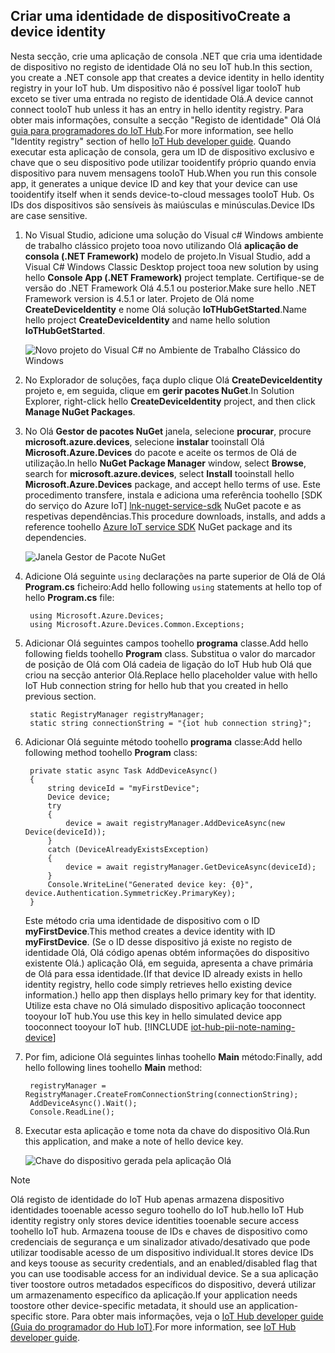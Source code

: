 ## <a name="create-a-device-identity"></a><span data-ttu-id="e46b3-101">Criar uma identidade de dispositivo</span><span class="sxs-lookup"><span data-stu-id="e46b3-101">Create a device identity</span></span>
<span data-ttu-id="e46b3-102">Nesta secção, crie uma aplicação de consola .NET que cria uma identidade de dispositivo no registo de identidade Olá no seu IoT hub.</span><span class="sxs-lookup"><span data-stu-id="e46b3-102">In this section, you create a .NET console app that creates a device identity in hello identity registry in your IoT hub.</span></span> <span data-ttu-id="e46b3-103">Um dispositivo não é possível ligar tooIoT hub exceto se tiver uma entrada no registo de identidade Olá.</span><span class="sxs-lookup"><span data-stu-id="e46b3-103">A device cannot connect tooIoT hub unless it has an entry in hello identity registry.</span></span> <span data-ttu-id="e46b3-104">Para obter mais informações, consulte a secção "Registo de identidade" Olá Olá [guia para programadores do IoT Hub][lnk-devguide-identity].</span><span class="sxs-lookup"><span data-stu-id="e46b3-104">For more information, see hello "Identity registry" section of hello [IoT Hub developer guide][lnk-devguide-identity].</span></span> <span data-ttu-id="e46b3-105">Quando executar esta aplicação de consola, gera um ID de dispositivo exclusivo e chave que o seu dispositivo pode utilizar tooidentify próprio quando envia dispositivo para nuvem mensagens tooIoT Hub.</span><span class="sxs-lookup"><span data-stu-id="e46b3-105">When you run this console app, it generates a unique device ID and key that your device can use tooidentify itself when it sends device-to-cloud messages tooIoT Hub.</span></span> <span data-ttu-id="e46b3-106">Os IDs dos dispositivos são sensíveis às maiúsculas e minúsculas.</span><span class="sxs-lookup"><span data-stu-id="e46b3-106">Device IDs are case sensitive.</span></span>

1. <span data-ttu-id="e46b3-107">No Visual Studio, adicione uma solução do Visual c# Windows ambiente de trabalho clássico projeto tooa novo utilizando Olá **aplicação de consola (.NET Framework)** modelo de projeto.</span><span class="sxs-lookup"><span data-stu-id="e46b3-107">In Visual Studio, add a Visual C# Windows Classic Desktop project tooa new solution by using hello **Console App (.NET Framework)** project template.</span></span> <span data-ttu-id="e46b3-108">Certifique-se de versão do .NET Framework Olá 4.5.1 ou posterior.</span><span class="sxs-lookup"><span data-stu-id="e46b3-108">Make sure hello .NET Framework version is 4.5.1 or later.</span></span> <span data-ttu-id="e46b3-109">Projeto de Olá nome **CreateDeviceIdentity** e nome Olá solução **IoTHubGetStarted**.</span><span class="sxs-lookup"><span data-stu-id="e46b3-109">Name hello project **CreateDeviceIdentity** and name hello solution **IoTHubGetStarted**.</span></span>
   
    ![Novo projeto do Visual C# no Ambiente de Trabalho Clássico do Windows][10]
2. <span data-ttu-id="e46b3-111">No Explorador de soluções, faça duplo clique Olá **CreateDeviceIdentity** projeto e, em seguida, clique em **gerir pacotes NuGet**.</span><span class="sxs-lookup"><span data-stu-id="e46b3-111">In Solution Explorer, right-click hello **CreateDeviceIdentity** project, and then click **Manage NuGet Packages**.</span></span>
3. <span data-ttu-id="e46b3-112">No Olá **Gestor de pacotes NuGet** janela, selecione **procurar**, procure **microsoft.azure.devices**, selecione **instalar** tooinstall Olá **Microsoft.Azure.Devices** do pacote e aceite os termos de Olá de utilização.</span><span class="sxs-lookup"><span data-stu-id="e46b3-112">In hello **NuGet Package Manager** window, select **Browse**, search for **microsoft.azure.devices**, select **Install** tooinstall hello **Microsoft.Azure.Devices** package, and accept hello terms of use.</span></span> <span data-ttu-id="e46b3-113">Este procedimento transfere, instala e adiciona uma referência toohello [SDK do serviço do Azure IoT] [ lnk-nuget-service-sdk] NuGet pacote e as respetivas dependências.</span><span class="sxs-lookup"><span data-stu-id="e46b3-113">This procedure downloads, installs, and adds a reference toohello [Azure IoT service SDK][lnk-nuget-service-sdk] NuGet package and its dependencies.</span></span>
   
    ![Janela Gestor de Pacote NuGet][11]
4. <span data-ttu-id="e46b3-115">Adicione Olá seguinte `using` declarações na parte superior de Olá de Olá **Program.cs** ficheiro:</span><span class="sxs-lookup"><span data-stu-id="e46b3-115">Add hello following `using` statements at hello top of hello **Program.cs** file:</span></span>
   
        using Microsoft.Azure.Devices;
        using Microsoft.Azure.Devices.Common.Exceptions;
5. <span data-ttu-id="e46b3-116">Adicionar Olá seguintes campos toohello **programa** classe.</span><span class="sxs-lookup"><span data-stu-id="e46b3-116">Add hello following fields toohello **Program** class.</span></span> <span data-ttu-id="e46b3-117">Substitua o valor do marcador de posição de Olá com Olá cadeia de ligação do IoT Hub hub Olá que criou na secção anterior Olá.</span><span class="sxs-lookup"><span data-stu-id="e46b3-117">Replace hello placeholder value with hello IoT Hub connection string for hello hub that you created in hello previous section.</span></span>
   
        static RegistryManager registryManager;
        static string connectionString = "{iot hub connection string}";
6. <span data-ttu-id="e46b3-118">Adicionar Olá seguinte método toohello **programa** classe:</span><span class="sxs-lookup"><span data-stu-id="e46b3-118">Add hello following method toohello **Program** class:</span></span>
   
        private static async Task AddDeviceAsync()
        {
            string deviceId = "myFirstDevice";
            Device device;
            try
            {
                device = await registryManager.AddDeviceAsync(new Device(deviceId));
            }
            catch (DeviceAlreadyExistsException)
            {
                device = await registryManager.GetDeviceAsync(deviceId);
            }
            Console.WriteLine("Generated device key: {0}", device.Authentication.SymmetricKey.PrimaryKey);
        }
   
    <span data-ttu-id="e46b3-119">Este método cria uma identidade de dispositivo com o ID **myFirstDevice**.</span><span class="sxs-lookup"><span data-stu-id="e46b3-119">This method creates a device identity with ID **myFirstDevice**.</span></span> <span data-ttu-id="e46b3-120">(Se o ID desse dispositivo já existe no registo de identidade Olá, Olá código apenas obtém informações do dispositivo existente Olá.) aplicação Olá, em seguida, apresenta a chave primária de Olá para essa identidade.</span><span class="sxs-lookup"><span data-stu-id="e46b3-120">(If that device ID already exists in hello identity registry, hello code simply retrieves hello existing device information.) hello app then displays hello primary key for that identity.</span></span> <span data-ttu-id="e46b3-121">Utilize esta chave no Olá simulado dispositivo aplicação tooconnect tooyour IoT hub.</span><span class="sxs-lookup"><span data-stu-id="e46b3-121">You use this key in hello simulated device app tooconnect tooyour IoT hub.</span></span>
[!INCLUDE [iot-hub-pii-note-naming-device](iot-hub-pii-note-naming-device.md)]

7. <span data-ttu-id="e46b3-122">Por fim, adicione Olá seguintes linhas toohello **Main** método:</span><span class="sxs-lookup"><span data-stu-id="e46b3-122">Finally, add hello following lines toohello **Main** method:</span></span>
   
        registryManager = RegistryManager.CreateFromConnectionString(connectionString);
        AddDeviceAsync().Wait();
        Console.ReadLine();
8. <span data-ttu-id="e46b3-123">Executar esta aplicação e tome nota da chave do dispositivo Olá.</span><span class="sxs-lookup"><span data-stu-id="e46b3-123">Run this application, and make a note of hello device key.</span></span>
   
    ![Chave do dispositivo gerada pela aplicação Olá][12]

> [!NOTE]
> <span data-ttu-id="e46b3-125">Olá registo de identidade do IoT Hub apenas armazena dispositivo identidades tooenable acesso seguro toohello do IoT hub.</span><span class="sxs-lookup"><span data-stu-id="e46b3-125">hello IoT Hub identity registry only stores device identities tooenable secure access toohello IoT hub.</span></span> <span data-ttu-id="e46b3-126">Armazena toouse de IDs e chaves de dispositivo como credenciais de segurança e um sinalizador ativado/desativado que pode utilizar toodisable acesso de um dispositivo individual.</span><span class="sxs-lookup"><span data-stu-id="e46b3-126">It stores device IDs and keys toouse as security credentials, and an enabled/disabled flag that you can use toodisable access for an individual device.</span></span> <span data-ttu-id="e46b3-127">Se a sua aplicação tiver toostore outros metadados específicos do dispositivo, deverá utilizar um armazenamento específico da aplicação.</span><span class="sxs-lookup"><span data-stu-id="e46b3-127">If your application needs toostore other device-specific metadata, it should use an application-specific store.</span></span> <span data-ttu-id="e46b3-128">Para obter mais informações, veja o [IoT Hub developer guide (Guia do programador do Hub IoT)][lnk-devguide-identity].</span><span class="sxs-lookup"><span data-stu-id="e46b3-128">For more information, see [IoT Hub developer guide][lnk-devguide-identity].</span></span>
> 
> 

<!-- Images. -->
[10]: ./media/iot-hub-get-started-create-device-identity-csharp/create-identity-csharp1.png
[11]: ./media/iot-hub-get-started-create-device-identity-csharp/create-identity-csharp2.png
[12]: ./media/iot-hub-get-started-create-device-identity-csharp/create-identity-csharp3.png


<!-- Links -->
[lnk-devguide-identity]: ../articles/iot-hub/iot-hub-devguide-identity-registry.md
[lnk-nuget-service-sdk]: https://www.nuget.org/packages/Microsoft.Azure.Devices/
